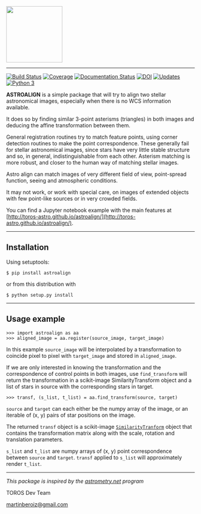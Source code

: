 <img src="docs/aa_bw.jpg" height="150" />

***

[![Build Status](https://travis-ci.org/toros-astro/astroalign.svg?branch=master)](https://travis-ci.org/toros-astro/astroalign)
[![Coverage](https://codecov.io/github/toros-astro/astroalign/coverage.svg?branch=master)](https://codecov.io/github/toros-astro/astroalign)
[![Documentation Status](https://readthedocs.org/projects/astroalign/badge/?version=latest)](http://astroalign.readthedocs.org/en/latest/?badge=latest)
[![DOI](https://zenodo.org/badge/49095023.svg)](https://zenodo.org/badge/latestdoi/49095023)
[![Updates](https://pyup.io/repos/github/toros-astro/astroalign/shield.svg)](https://pyup.io/repos/github/toros-astro/astroalign/)
[![Python 3](https://pyup.io/repos/github/toros-astro/astroalign/python-3-shield.svg)](https://pyup.io/repos/github/toros-astro/astroalign/)

**ASTROALIGN** is a simple package that will try to align two stellar astronomical images, especially when there is no WCS information available.

It does so by finding similar 3-point asterisms (triangles) in both images and deducing the affine transformation between them.

General registration routines try to match feature points, using corner
detection routines to make the point correspondence.
These generally fail for stellar astronomical images, since stars have very
little stable structure and so, in general, indistinguishable from each other.
Asterism matching is more robust, and closer to the human way of matching stellar images.

Astro align can match images of very different field of view, point-spread function, seeing and atmospheric conditions.

It may not work, or work with special care, on images of extended objects with few point-like sources or in very crowded fields.

You can find a Jupyter notebook example with the main features at [http://toros-astro.github.io/astroalign/](http://toros-astro.github.io/astroalign/).

***

## Installation

Using setuptools:

    $ pip install astroalign

or from this distribution with

    $ python setup.py install

***

## Usage example

    >>> import astroalign as aa
    >>> aligned_image = aa.register(source_image, target_image)

In this example `source_image` will be interpolated by a transformation to coincide pixel to pixel with `target_image` and stored in `aligned_image`.

If we are only interested in knowing the transformation and the correspondence of control points in both images, use `find_transform` will return the transformation in a scikit-image SimilarityTransform object and a list of stars in source with the corresponding stars in target.

    >>> transf, (s_list, t_list) = aa.find_transform(source, target)

`source` and `target` can each either be the numpy array of the image, or an iterable of (x, y) pairs of star positions on the image.

The returned `transf` object is a scikit-image [`SimilarityTranform`](http://scikit-image.org/docs/dev/api/skimage.transform.html#skimage.transform.SimilarityTransform) object that contains the transformation matrix along with the scale, rotation and translation parameters.

`s_list` and `t_list` are numpy arrays of (x, y) point correspondence between `source` and `target`. `transf` applied to `s_list` will approximately render `t_list`.

***

*This package is inspired by the [astrometry.net](http://astrometry.net) program*

TOROS Dev Team

<martinberoiz@gmail.com>

